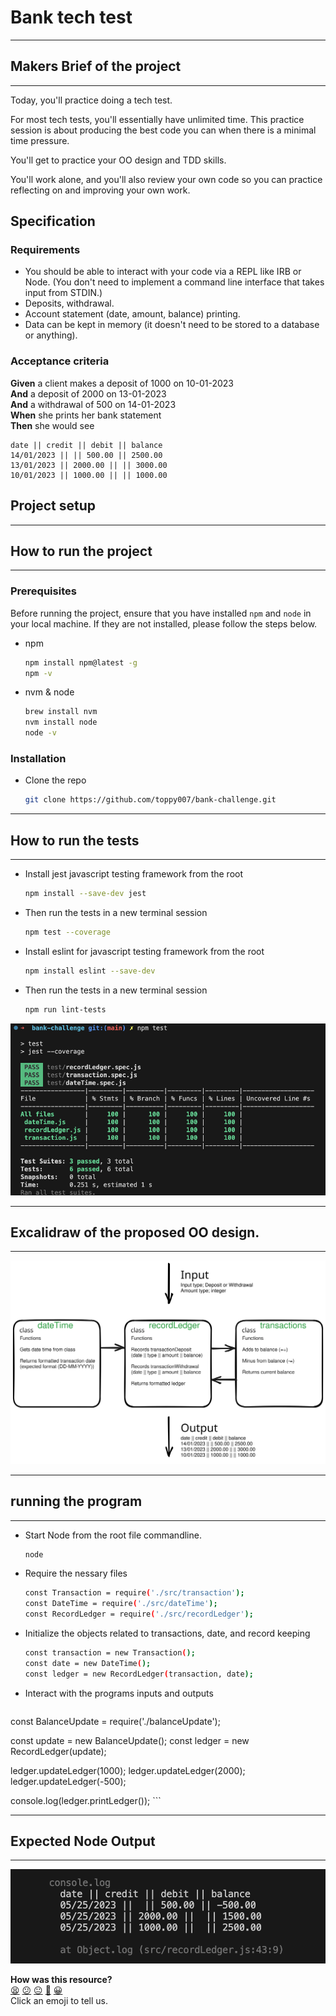 # Bank tech test

------

 <!-- ASSIGNMENT -->
## Makers Brief of the project

------

Today, you'll practice doing a tech test.

For most tech tests, you'll essentially have unlimited time.  This practice session is about producing the best code you can when there is a minimal time pressure.

You'll get to practice your OO design and TDD skills.

You'll work alone, and you'll also review your own code so you can practice reflecting on and improving your own work.

## Specification

### Requirements

* You should be able to interact with your code via a REPL like IRB or Node.  (You don't need to implement a command line interface that takes input from STDIN.)
* Deposits, withdrawal.
* Account statement (date, amount, balance) printing.
* Data can be kept in memory (it doesn't need to be stored to a database or anything).

### Acceptance criteria

**Given** a client makes a deposit of 1000 on 10-01-2023  
**And** a deposit of 2000 on 13-01-2023  
**And** a withdrawal of 500 on 14-01-2023  
**When** she prints her bank statement  
**Then** she would see

```
date || credit || debit || balance
14/01/2023 || || 500.00 || 2500.00
13/01/2023 || 2000.00 || || 3000.00
10/01/2023 || 1000.00 || || 1000.00
```

## Project setup

------

<!-- INSTALLATION -->
## How to run the project

------

### Prerequisites

Before running the project, ensure that you have installed `npm` and `node` in your local machine. If they are not installed, please follow the steps below.

- npm

  ```bash
  npm install npm@latest -g
  npm -v
  ```

- nvm & node

  ```bash
  brew install nvm
  nvm install node
  node -v
  ```

### Installation

- Clone the repo

    ```bash
    git clone https://github.com/toppy007/bank-challenge.git
    ```

------

 <!-- TESTING -->
## How to run the tests

------

- Install jest javascript testing framework from the root

    ```bash
    npm install --save-dev jest
    ```

- Then run the tests in a new terminal session

    ```bash
    npm test --coverage
    ```

- Install eslint for javascript testing framework from the root

    ```bash
    npm install eslint --save-dev
    ```

- Then run the tests in a new terminal session

    ```bash
    npm run lint-tests
    ```

![Image Description](./Test-Output-2023-05-22-at-22.59.20.png)

------

 <!-- PLANNING -->
## Excalidraw of the proposed OO design.

------

![Image Description](./Bank-Challenge-2023-05-09-1505.svg)

------

 <!-- RUNNING THE PROGRAM IN NODE -->
## running the program

------

- Start Node from the root file commandline.

    ```bash
    node
    ```

- Require the nessary files

    ```bash
    const Transaction = require('./src/transaction');
    const DateTime = require('./src/dateTime');
    const RecordLedger = require('./src/recordLedger');
    ```
  
- Initialize the objects related to transactions, date, and record keeping

    ```bash
    const transaction = new Transaction();
    const date = new DateTime();
    const ledger = new RecordLedger(transaction, date);
    ```

- Interact with the programs inputs and outputs

    ```bash
const BalanceUpdate = require('./balanceUpdate');

const update = new BalanceUpdate();
const ledger = new RecordLedger(update);

ledger.updateLedger(1000);
ledger.updateLedger(2000);
ledger.updateLedger(-500);

console.log(ledger.printLedger());
    ```

------

 <!-- EXPECTED OUTPUT -->
## Expected Node Output

------

![Image Description](Screenshot-2023-05-25-at-09.09.28.png)

**How was this resource?**  
[😫](https://airtable.com/shrUJ3t7KLMqVRFKR?prefill_Repository=makersacademy/course&prefill_File=individual_challenges/bank_tech_test.md&prefill_Sentiment=😫) [😕](https://airtable.com/shrUJ3t7KLMqVRFKR?prefill_Repository=makersacademy/course&prefill_File=individual_challenges/bank_tech_test.md&prefill_Sentiment=😕) [😐](https://airtable.com/shrUJ3t7KLMqVRFKR?prefill_Repository=makersacademy/course&prefill_File=individual_challenges/bank_tech_test.md&prefill_Sentiment=😐) [🙂](https://airtable.com/shrUJ3t7KLMqVRFKR?prefill_Repository=makersacademy/course&prefill_File=individual_challenges/bank_tech_test.md&prefill_Sentiment=🙂) [😀](https://airtable.com/shrUJ3t7KLMqVRFKR?prefill_Repository=makersacademy/course&prefill_File=individual_challenges/bank_tech_test.md&prefill_Sentiment=😀)  
Click an emoji to tell us.

<!-- END GENERATED SECTION DO NOT EDIT -->